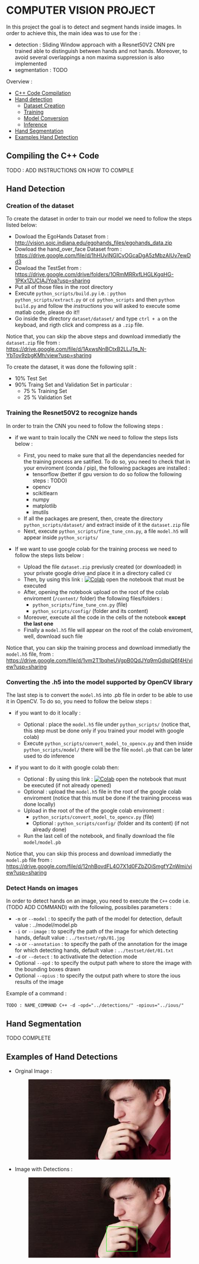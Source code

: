 # COMPUTER VISION PROJECT


In this project the goal is to detect and segment hands inside images.
In order to achieve this, the main idea was to use for the :

- detection : Sliding Window approach with a Resnet50V2 CNN pre trained able to distinguish between hands and not hands. Moreover, to avoid several overlappings a non maxima suppression is also implemented
- segmentation : TODO

Overview :
* [C++ Code Compilation](#compiling-the-c-code)
* [Hand detection](#hand-detection)
    * [Dataset Creation](#creation-of-the-dataset)
    * [Training](#training-the-resnet50v2-to-recognize-hands)
    * [Model Conversion](#converting-the-h5-into-the-model-supported-by-opencv-library)
    * [Inference](#detect-hands-on-images)
* [Hand Segmentation](#hand-segmentation)
* [Examples Hand Detection](#examples-of-hand-detections)

## Compiling the C++ Code

TODO : ADD INSTRUCTIONS ON HOW TO COMPILE

## Hand Detection

### Creation of the dataset

To create the dataset in order to train our model we need to follow the steps listed below:
- Dowload the EgoHands Dataset from : http://vision.soic.indiana.edu/egohands_files/egohands_data.zip
- Dowload the hand_over_face Dataset from : https://drive.google.com/file/d/1hHUvINGICvOGcaDgA5zMbzAIUv7ewDd3
- Dowload the TestSet from : https://drive.google.com/drive/folders/1ORmMRRxfLHGLKgqHG-1PKx1ZUCIAJYoa?usp=sharing
- Put all of those files in the root directory 
- Execute `python_scripts/build.py` i.e. : `python python_scripts/extract.py` or `cd python_scripts` and then `python build.py` and follow the *instructions* you will asked to execute some matlab code, please do it!!
- Go inside the directory `dataset/dataset/` and type `ctrl + a` on the keyboad, and rigth click and compress as a `.zip` file.

Notice that, you can skip the above steps and download immediatly the `dataset.zip` file from : https://drive.google.com/file/d/1AxwsNnBCtxB2LLJ1q_N-YbTov9zbgKMh/view?usp=sharing

To create the dataset, it was done the following split :
 - 10% Test Set
 - 90% Traing Set and Validation Set in particular :
	- 75 % Training Set
	- 25 % Validation Set

### Training the Resnet50V2 to recognize hands

In order to train the CNN you need to follow the following steps : 

- if we want to train locally the CNN we need to follow the steps lists below :
	- First, you need to make sure that all the dependancies needed for the training process are satified. To do so, you need to check that in your enviroment (conda / pip), the following packages are installed :
	  - tensorflow (better if gpu version to do so follow the following steps : TODO)
	  - opencv
	  - scikitlearn
	  - numpy
	  - matplotlib
	  - imutils
	- If all the packages are present, then, create the directory `python_scripts/dataset/` and extract inside of it the `dataset.zip` file
	- Next, execute `python_scripts/fine_tune_cnn.py`, a file `model.h5` will appear inside `python_scripts/`

- If we want to use google colab for the training process we need to follow the steps lists below : 
	- Upload the file `dataset.zip` previusly created (or downloaded) in your private google drive and place it in a directory called `CV`
	- Then, by using this link : [![Colab](https://colab.research.google.com/assets/colab-badge.svg)](https://colab.research.google.com/drive/1a7S4M3odeVacq8i811q8c8Aacna47eTq?usp=sharing)  open the notebook that must be executed
	- After, opening the notebook upload on the root of the colab enviroment (`/content/` folder) the following files/folders :
		- `python_scripts/fine_tune_cnn.py` (file)
		- `python_scripts/config/` (folder and its content)
	- Moreover, execute all the code in the cells of the notebook **except the last one**
	- Finally a `model.h5` file will appear on the root of the colab enviroment, well, download such file

Notice that, you can skip the training process and download immediatly the `model.h5` file, from : https://drive.google.com/file/d/1vm2T1bqheUVgpB0QdJYq9mGdIplQ6f4H/view?usp=sharing

### Converting the .h5 into the model supported by OpenCV library

The last step is to convert the `model.h5` into .pb file in order to be able to use it in OpenCV. To do so, you need to follow the below steps :

- if you want to do it locally :
	- Optional : place the `model.h5` file under `python_scripts/` (notice that, this step must be done only if you trained your model with google colab)
	- Execute `python_scripts/convert_model_to_opencv.py` and then inside `python_scripts/model/` there will be the file `model.pb` that can be later used to do inference

- if you want to do it with google colab then:
	- Optional : By using this link : [![Colab](https://colab.research.google.com/assets/colab-badge.svg)](https://colab.research.google.com/drive/1a7S4M3odeVacq8i811q8c8Aacna47eTq?usp=sharing) open the notebook that must be executed (if not already opened)
	- Optional : upload the `model.h5` file in the root of the google colab enviroment (notice that this must be done if the training process was done locally)
	- Upload in the root of the of the google colab enviroment :
		- `python_scripts/convert_model_to_opencv.py` (file)
		- Optional : `python_scripts/config/` (folder and its content) (if not already done)
	- Run the last cell of the notebook, and finally download the file `model/model.pb`

Notice that, you can skip this process and download immediatly the `model.pb` file from : https://drive.google.com/file/d/12nhBovdFL4O7X1d0FZbZOiSmgfYZnWmj/view?usp=sharing


### Detect Hands on images

In order to detect hands on an image, you need to execute the `C++` code i.e. (TODO ADD COMMAND) with the following, possibiles parameters :

- `-m` or `--model` : to specify the path of the model for detection, default value : ../model/model.pb
- `-i` or `--image` : to specify the path of the image for which detecting hands, default value : `../testset/rgb/01.jpg`
- `-a` or `--annotation` : to specify the path of the annotation for the image for which detecting hands, default value : `../testset/det/01.txt`
- `-d` or `--detect` : to activativate the detection mode
- Optional `--opd` : to specify the output path where to store the image with the bounding boxes drawn
- Optional `--opius` : to specify the output path where to store the ious results of the image

Example of a command :

`TODO : NAME_COMMAND C++ -d -opd="../detections/" -opious="../ious/"`



## Hand Segmentation

TODO COMPLETE

## Examples of Hand Detections

- Orginal Image :

<p align="center">
  <img src="examples/28.jpg" />
</p>

- Image with Detections : 

<p align="center">
  <img src="examples/28_detections.jpg" />
</p>
